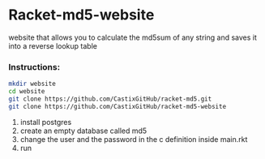 # Racket-md5-website

website that allows you to calculate the md5sum of any string and saves it into a reverse lookup table

### Instructions:
```bash
mkdir website
cd website
git clone https://github.com/CastixGitHub/racket-md5.git
git clone https://github.com/CastixGitHub/racket-md5-website
```

1. install postgres
1. create an empty database called md5
1. change the user and the password in the c definition inside main.rkt
1. run 
